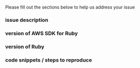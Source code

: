 Please fill out the sections below to help us address your issue

### issue description

### version of AWS SDK for Ruby

### version of Ruby

### code snippets / steps to reproduce
